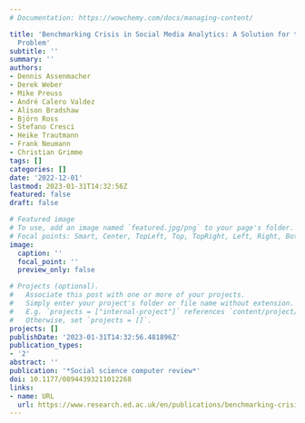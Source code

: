 ```yaml
---
# Documentation: https://wowchemy.com/docs/managing-content/

title: 'Benchmarking Crisis in Social Media Analytics: A Solution for the Data Sharing
  Problem'
subtitle: ''
summary: ''
authors:
- Dennis Assenmacher
- Derek Weber
- Mike Preuss
- André Calero Valdez
- Alison Bradshaw
- Björn Ross
- Stefano Cresci
- Heike Trautmann
- Frank Neumann
- Christian Grimme
tags: []
categories: []
date: '2022-12-01'
lastmod: 2023-01-31T14:32:56Z
featured: false
draft: false

# Featured image
# To use, add an image named `featured.jpg/png` to your page's folder.
# Focal points: Smart, Center, TopLeft, Top, TopRight, Left, Right, BottomLeft, Bottom, BottomRight.
image:
  caption: ''
  focal_point: ''
  preview_only: false

# Projects (optional).
#   Associate this post with one or more of your projects.
#   Simply enter your project's folder or file name without extension.
#   E.g. `projects = ["internal-project"]` references `content/project/deep-learning/index.md`.
#   Otherwise, set `projects = []`.
projects: []
publishDate: '2023-01-31T14:32:56.481896Z'
publication_types:
- '2'
abstract: ''
publication: '*Social science computer review*'
doi: 10.1177/08944393211012268
links:
- name: URL
  url: https://www.research.ed.ac.uk/en/publications/benchmarking-crisis-in-social-media-analytics-a-solution-for-the-
---
```

